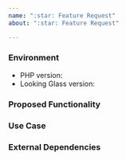 ```yaml
---
name: ":star: Feature Request"
about: ":star: Feature Request"

---
```


<!--
  NOTE: This form is only for proposing specific new features or enhancements.
  If you need assistance with Looking Glass installation, or if you have a
  general question, DO NOT open an issue. Instead, reach us on the
  #looking-glass channel on:

   https://networktocode.slack.com/

   Please describe the environment in which you are running Looking Glass. Be
   sure that you are running an unmodified instance of the latest code before
   submitting a bug report.
-->
### Environment
* PHP version:  <!-- Example: 7.1 -->
* Looking Glass version:  <!-- Example: Git master or 2.0.0 -->

<!--
  Describe in detail the new functionality you are proposing. Include any
  specific changes to work flows, the user interface or any other relevant
  code part.
-->
### Proposed Functionality


<!--
  Provide an example use case for your proposed feature.
--->
### Use Case


<!--
  List any new dependencies on external libraries or services that this new
  feature would introduce. For example, does the proposal require the
  installation of a new PHP package or introduce the need of a new piece of
  software.
-->
### External Dependencies
